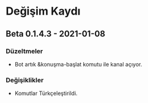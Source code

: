 # Değişim Kaydı

## Beta 0.1.4.3 - 2021-01-08

### Düzeltmeler

* Bot artık &konuşma-başlat komutu ile kanal açıyor.

### Değişiklikler

* Komutlar Türkçeleştirildi.





